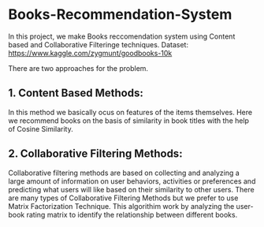 # Books-Recommendation-System
In this project, we make Books reccomendation system using Content based and Collaborative Filteringe techniques.
Dataset: https://www.kaggle.com/zygmunt/goodbooks-10k

There are two approaches for the problem.
## 1. Content Based Methods: 
In this method we basically ocus on features of the items themselves. Here we recommend books on the basis of similarity in book titles with the help of  Cosine Similarity. 

## 2. Collaborative Filtering Methods: 
Collaborative filtering methods are based on collecting and analyzing a large amount of information on user behaviors, activities or preferences and predicting what users will like based on their similarity to other users. There are many types of Collaborative Filtering Methods but we prefer to use Matrix Factorization Technique. This algorithim work by analyzing the user-book rating matrix to identify the relationship between different books. 
